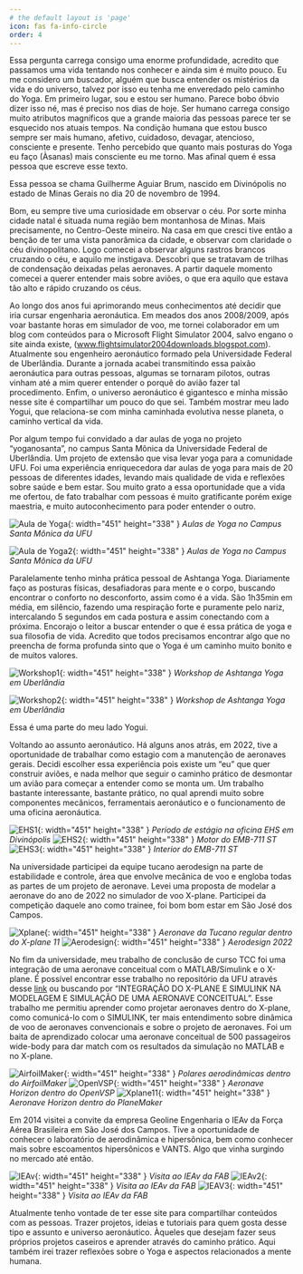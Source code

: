 ```yaml
---
# the default layout is 'page'
icon: fas fa-info-circle
order: 4
---
```


Essa pergunta carrega consigo uma enorme profundidade, acredito que passamos uma vida tentando nos conhecer e ainda sim é muito pouco. Eu me considero um buscador, alguém que busca entender os mistérios da vida e do universo, talvez por isso eu tenha me enveredado pelo caminho do Yoga. Em primeiro lugar, sou e estou ser humano. Parece bobo óbvio dizer isso né, mas é preciso nos dias de hoje. Ser humano carrega consigo muito atributos magníficos que a grande maioria das pessoas parece ter se esquecido nos atuais tempos. Na condição humana que estou busco sempre ser mais humano, afetivo, cuidadoso, devagar, atencioso, consciente e presente. Tenho percebido que quanto mais posturas do Yoga eu faço (Àsanas) mais consciente eu me torno. Mas afinal quem é essa pessoa que escreve esse texto.

Essa pessoa se chama Guilherme Aguiar Brum, nascido em Divinópolis no estado de Minas Gerais no dia 20 de novembro de 1994.

Bom, eu sempre tive uma curiosidade em observar o céu. Por sorte minha cidade natal é situada numa região bem montanhosa de Minas. Mais precisamente, no Centro-Oeste mineiro. Na casa em que cresci tive então a benção de ter uma vista panorâmica da cidade, e observar com claridade o céu divinopolitano. Logo comecei a observar alguns rastros brancos cruzando o céu, e aquilo me instigava. Descobri que se tratavam de trilhas de condensação deixadas pelas aeronaves. A partir daquele momento comecei a querer entender mais sobre aviões, o que era aquilo que estava tão alto e rápido cruzando os céus.

Ao longo dos anos fui aprimorando meus conhecimentos até decidir que iria cursar engenharia aeronáutica. Em meados dos anos 2008/2009, após voar bastante horas em simulador de voo, me tornei colaborador em um blog com conteúdos para o Microsoft Flight Simulator 2004, salvo engano o site ainda existe, (www.flightsimulator2004downloads.blogspot.com). Atualmente sou engenheiro aeronáutico formado pela Universidade Federal de Uberlândia. Durante a jornada acabei transmitindo essa paixão aeronáutica para outras pessoas, algumas se tornaram pilotos, outras vinham até a mim querer entender o porquê do avião fazer tal procedimento. Enfim, o universo aeronáutico é gigantesco e minha missão nesse site é compartilhar um pouco do que sei. Também mostrar meu lado Yogui, que relaciona-se com minha caminhada evolutiva nesse planeta, o caminho vertical da vida.

Por algum tempo fui convidado a dar aulas de yoga no projeto “yoganosanta”, no campus Santa Mônica da Universidade Federal de Uberlândia. Um projeto de extensão que visa levar yoga para a comunidade UFU. Foi uma experiência enriquecedora dar aulas de yoga para mais de 20 pessoas de diferentes idades, levando mais qualidade de vida e reflexões sobre saúde e bem estar. Sou muito grato a essa oportunidade que a vida me ofertou, de fato trabalhar com pessoas é muito gratificante porém exige maestria, e muito autoconhecimento para poder entender o outro.

![Aula de Yoga](assets/img/eu1.jpg){: width="451" height="338" }
_Aulas de Yoga no Campus Santa Mônica da UFU_

![Aula de Yoga2](assets/img/eu2.jpg){: width="451" height="338" }
_Aulas de Yoga no Campus Santa Mônica da UFU_

Paralelamente tenho minha prática pessoal de Ashtanga Yoga. Diariamente faço as posturas físicas, desafiadoras para mente e o corpo, buscando encontrar o conforto no desconforto, assim como é a vida. São 1h35min em média, em silêncio, fazendo uma respiração forte e puramente pelo nariz, intercalando 5 segundos em cada postura e assim conectando com a próxima. Encorajo o leitor a buscar entender o que é essa prática de yoga e sua filosofia de vida. Acredito que todos precisamos encontrar algo que no preencha de forma profunda sinto que o Yoga é um caminho muito bonito e de muitos valores.

![Workshop1](assets/img/eu3.jpg){: width="451" height="338" }
_Workshop de Ashtanga Yoga em Uberlândia_

![Workshop2](assets/img/eu4.jpeg){: width="451" height="338" }
_Workshop de Ashtanga Yoga em Uberlândia_

Essa é uma parte do meu lado Yogui.

Voltando ao assunto aeronáutico. Há alguns anos atrás, em 2022, tive a oportunidade de trabalhar como estagio com a manutenção de aeronaves gerais. Decidi escolher essa experiência pois existe um “eu” que quer construir aviões, e nada melhor que seguir o caminho prático de desmontar um avião para começar a entender como se monta um. Um trabalho bastante interessante, bastante prático, no qual aprendi muito sobre componentes mecânicos, ferramentais aeronáutico e o funcionamento de uma oficina aeronáutica.

![EHS1](assets/img/eu5.jpg){: width="451" height="338" }
_Período de estágio na oficina EHS em Divinópolis_
![EHS2](assets/img/eu6.jpg){: width="451" height="338" }
_Motor do EMB-711 ST_
![EHS3](assets/img/eu7.jpg){: width="451" height="338" }
_Interior do EMB-711 ST_

Na universidade participei da equipe tucano aerodesign na parte de estabilidade e controle, área que envolve mecânica de voo e engloba todas as partes de um projeto de aeronave. Levei uma proposta de modelar a aeronave do ano de 2022 no simulador de voo X-plane. Participei da competição daquele ano como trainee, foi bom bom estar em São José dos Campos.

![Xplane](assets/img/eu8.jpg){: width="451" height="338" }
_Aeronave da Tucano regular dentro do X-plane 11_
![Aerodesign](assets/img/eu9.jpg){: width="451" height="338" }
_Aerodesign 2022_

No fim da universidade, meu trabalho de conclusão de curso TCC foi uma integração de uma aeronave conceitual com o MATLAB/Simulink e o X-plane. É possível encontrar esse trabalho no repositório da UFU através desse [link](https://repositorio.ufu.br/bitstream/123456789/46739/1/Integra%c3%a7%c3%a3oXplaneSimulink.pdf) ou buscando por “INTEGRAÇÃO DO X-PLANE E SIMULINK NA MODELAGEM E SIMULAÇÃO DE UMA AERONAVE CONCEITUAL”. Esse trabalho me permitiu aprender como projetar aeronaves dentro do X-plane, como comunicá-lo com o SIMULINK, ter mais entendimento sobre dinâmica de voo de aeronaves convencionais e sobre o projeto de aeronaves. Foi um baita de aprendizado colocar uma aeronave conceitual de 500 passageiros wide-body para dar match com os resultados da simulação no MATLAB e no X-plane.

![AirfoilMaker](assets/img/eu10.jpg){: width="451" height="338" }
_Polares aerodinâmicas dentro do AirfoilMaker_
![OpenVSP](assets/img/eu11.jpg){: width="451" height="338" }
_Aeronave Horizon dentro do OpenVSP_
![Xplane11](assets/img/eu12.jpg){: width="451" height="338" }
_Aeronave Horizon dentro do PlaneMaker_

Em 2014 visitei a convite da empresa Geoline Engenharia o IEAv da Força Aérea Brasileira em São José dos Campos. Tive a oportunidade de conhecer o laboratório de aerodinâmica e hipersônica, bem como conhecer mais sobre escoamentos hipersônicos e VANTS. Algo que vinha surgindo no mercado até então.

![IEAv](assets/img/eu13.jpg){: width="451" height="338" }
_Visita ao IEAv da FAB_
![IEAv2](assets/img/eu14.jpg){: width="451" height="338" }
_Visita ao IEAv da FAB_
![IEAV3](assets/img/eu15.jpg){: width="451" height="338" }
_Visita ao IEAv da FAB_

Atualmente tenho vontade de ter esse site para compartilhar conteúdos com as pessoas. Trazer projetos, ideias e tutoriais para quem gosta desse tipo e assunto e universo aeronáutico. Àqueles que desejam fazer seus próprios projetos caseiros e aprender através do caminho prático. Aqui também irei trazer reflexões sobre o Yoga e aspectos relacionados a mente humana.